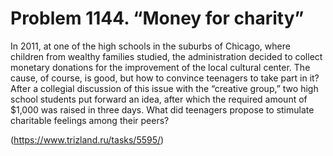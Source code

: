 # Problem 1144. “Money for charity”

In 2011, at one of the high schools in the suburbs of Chicago, where children from wealthy families studied, the administration decided to collect monetary donations for the improvement of the local cultural center. The cause, of course, is good, but how to convince teenagers to take part in it? After a collegial discussion of this issue with the “creative group,” two high school students put forward an idea, after which the required amount of $1,000 was raised in three days. What did teenagers propose to stimulate charitable feelings among their peers?

(https://www.trizland.ru/tasks/5595/)